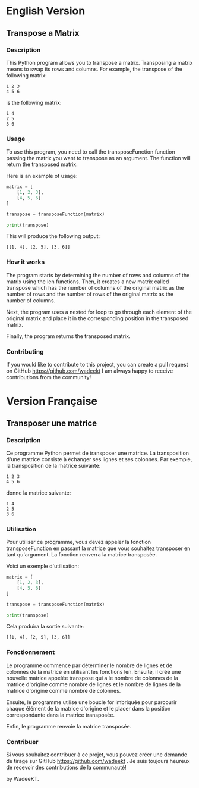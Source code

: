 # English Version
## Transpose a Matrix
### Description
This Python program allows you to transpose a matrix. Transposing a matrix means to swap its rows and columns. For example, the transpose of the following matrix:

```
1 2 3
4 5 6
```

is the following matrix:

```
1 4
2 5
3 6
```

### Usage

To use this program, you need to call the transposeFunction function passing the matrix you want to transpose as an argument. The function will return the transposed matrix.

Here is an example of usage:

```python
matrix = [
    [1, 2, 3],
    [4, 5, 6]
]

transpose = transposeFunction(matrix)

print(transpose)
```

This will produce the following output:

```
[[1, 4], [2, 5], [3, 6]]
```

### How it works

The program starts by determining the number of rows and columns of the matrix using the len functions. Then, it creates a new matrix called transpose which has the number of columns of the original matrix as the number of rows and the number of rows of the original matrix as the number of columns.

Next, the program uses a nested for loop to go through each element of the original matrix and place it in the corresponding position in the transposed matrix.

Finally, the program returns the transposed matrix.

### Contributing

If you would like to contribute to this project, you can create a pull request on GitHub https://github.com/wadeekt
I am always happy to receive contributions from the community!



# Version Française
## Transposer une matrice
### Description
Ce programme Python permet de transposer une matrice. La transposition d'une matrice consiste à échanger ses lignes et ses colonnes. Par exemple, la transposition de la matrice suivante:

```
1 2 3
4 5 6
```

donne la matrice suivante:

```
1 4
2 5
3 6
```

### Utilisation
Pour utiliser ce programme, vous devez appeler la fonction transposeFunction en passant la matrice que vous souhaitez transposer en tant qu'argument. La fonction renverra la matrice transposée.

Voici un exemple d'utilisation:

```python
matrix = [
    [1, 2, 3],
    [4, 5, 6]
]

transpose = transposeFunction(matrix)

print(transpose)
```

Cela produira la sortie suivante:

```
[[1, 4], [2, 5], [3, 6]]
```

### Fonctionnement
Le programme commence par déterminer le nombre de lignes et de colonnes de la matrice en utilisant les fonctions len. Ensuite, il crée une nouvelle matrice appelée transpose qui a le nombre de colonnes de la matrice d'origine comme nombre de lignes et le nombre de lignes de la matrice d'origine comme nombre de colonnes.

Ensuite, le programme utilise une boucle for imbriquée pour parcourir chaque élément de la matrice d'origine et le placer dans la position correspondante dans la matrice transposée.

Enfin, le programme renvoie la matrice transposée.

### Contribuer
Si vous souhaitez contribuer à ce projet, vous pouvez créer une demande de tirage sur GitHub https://github.com/wadeekt . Je suis toujours heureux de recevoir des contributions de la communauté!


by WadeeKT.